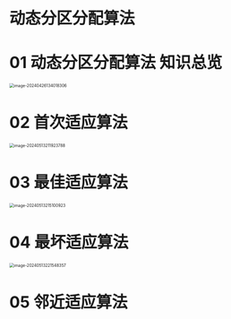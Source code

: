 # 动态分区分配算法



# 01 动态分区分配算法 知识总览

<img src="https://cvp.oss-cn-shanghai.aliyuncs.com/picgo/202404261340582.png" alt="image-20240426134018306" style="zoom: 50%;" />



# 02 首次适应算法

<img src="https://cvp.oss-cn-shanghai.aliyuncs.com/picgo/202405132119986.png" alt="image-20240513211923788" style="zoom:50%;" />



# 03 最佳适应算法

<img src="https://cvp.oss-cn-shanghai.aliyuncs.com/picgo/202405132151100.png" alt="image-20240513215100923" style="zoom:50%;" />



# 04 最坏适应算法

<img src="https://cvp.oss-cn-shanghai.aliyuncs.com/picgo/202405132215507.png" alt="image-20240513221548357" style="zoom:50%;" />



# 05 邻近适应算法
